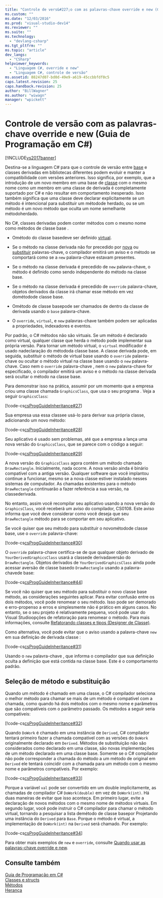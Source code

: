 ```yaml
---
title: "Controle de vers&#227;o com as palavras-chave override e new (Guia de Programa&#231;&#227;o em C#) | Microsoft Docs"
ms.custom: ""
ms.date: "12/03/2016"
ms.prod: "visual-studio-dev14"
ms.reviewer: ""
ms.suite: ""
ms.technology: 
  - "devlang-csharp"
ms.tgt_pltfrm: ""
ms.topic: "article"
dev_langs: 
  - "CSharp"
helpviewer_keywords: 
  - "Linguagem C#, override e new"
  - "Linguagem C#, controle de versão"
ms.assetid: 88247d07-bd0d-49e9-a619-45ccbbfdf0c5
caps.latest.revision: 25
caps.handback.revision: 25
author: "BillWagner"
ms.author: "wiwagn"
manager: "wpickett"
---
```

# Controle de vers&#227;o com as palavras-chave override e new (Guia de Programa&#231;&#227;o em C#)
[!INCLUDE[vs2017banner](../../../csharp/includes/vs2017banner.md)]

Destina\-se a linguagem C\# para que o controle de versão entre  [base](../../../csharp/language-reference/keywords/base.md) e classes derivadas em bibliotecas diferentes podem evoluir e manter a compatibilidade com versões anteriores.  Isso significa, por exemplo, que a introdução de um novo membro em uma base de  [classe](../../../csharp/language-reference/keywords/class.md) com o mesmo nome como um membro em uma classe de derivada é completamente suportado por C\# e não resultar em comportamento inesperado.  Isso também significa que uma classe deve declarar explicitamente se um método é intencional para substituir um métodode herdado, ou se um método é um novo método que oculta um nome semelhante métodoherdado.  
  
 No C\#, classes derivadas podem conter métodos com o mesmo nome como métodos de classe base .  
  
-   Ométodo do classe basedeve ser definido  [virtual](../../../csharp/language-reference/keywords/virtual.md).  
  
-   Se o método na classe derivada não for precedido por  [nova](../../../csharp/language-reference/keywords/new.md) ou  [substituir](../../../csharp/language-reference/keywords/override.md) palavras\-chave, o compilador emitirá um aviso e o método se comportará como se a `new` palavra\-chave estavam presentes.  
  
-   Se o método na classe derivada é precedido de `new` palavra\-chave, o método é definido como sendo independente do método na classe base.  
  
-   Se o método na classe derivada é precedido de `override` palavra\-chave, objetos derivados da classe irá chamar esse método em vez dométodode classe base.  
  
-   Ométodo de classe basepode ser chamados de dentro da classe de derivada usando o `base` palavra\-chave.  
  
-   O `override`, `virtual`, e `new` palavras\-chave também podem ser aplicadas a propriedades, indexadores e eventos.  
  
 Por padrão, o C\# métodos não são virtuais.  Se um método é declarado como virtual, qualquer classe que herda o método pode implementar sua própria versão.  Para tornar um método virtual, o `virtual` modificador é usado nadeclaração do métododa classe base.   A classe derivada pode, em seguida, substituir o método de virtual base usando o `override` palavra\-chave ou ocultar o método virtual na classe base usando o `new` palavra\-chave.    Caso nem o `override` palavra\-chave , nem o `new` palavra\-chave for especificado, o compilador emitirá um aviso e o método na classe derivada será ocultar o método na classe base.  
  
 Para demonstrar isso na prática, assumir por um momento que a empresa criou uma classe chamada `GraphicsClass`, que usa o seu programa .  Veja a seguir `GraphicsClass`:  
  
 [!code-cs[csProgGuideInheritance#27](../../../csharp/programming-guide/classes-and-structs/codesnippet/CSharp/versioning-with-the-override-and-new-keywords_1.cs)]  
  
 Sua empresa usa essa classee usá\-lo para derivar sua própria classe, adicionando um novo método:  
  
 [!code-cs[csProgGuideInheritance#28](../../../csharp/programming-guide/classes-and-structs/codesnippet/CSharp/versioning-with-the-override-and-new-keywords_2.cs)]  
  
 Seu aplicativo é usado sem problemas, até que a empresa a lança uma nova versão do `GraphicsClass`, que se parece com o código a seguir:  
  
 [!code-cs[csProgGuideInheritance#29](../../../csharp/programming-guide/classes-and-structs/codesnippet/CSharp/versioning-with-the-override-and-new-keywords_3.cs)]  
  
 A nova versão do `GraphicsClass` agora contém um método chamado `DrawRectangle`.  Inicialmente, nada ocorre.  A nova versão ainda é binário compatível com a antiga versão.  Qualquer software que você implantou continue a funcionar, mesmo se a nova classe estiver instalado nesses sistemas de computador.  As chamadas existentes para o método `DrawRectangle` continuarão a fazer referência a sua versão, na classederivada.  
  
 No entanto, assim você recompilar seu aplicativo usando a nova versão do `GraphicsClass`, você receberá um aviso do compilador, CS0108.  Este aviso informa que você deve considerar como você deseja que seu `DrawRectangle` método para se comportar em seu aplicativo.  
  
 Se você quiser que seu método para substituir o novométodode classe base, use o `override` palavra\-chave:  
  
 [!code-cs[csProgGuideInheritance#30](../../../csharp/programming-guide/classes-and-structs/codesnippet/CSharp/versioning-with-the-override-and-new-keywords_4.cs)]  
  
 O `override` palavra\-chave certifica\-se de que qualquer objeto derivado de `YourDerivedGraphicsClass` usará a classede derivadaversão do `DrawRectangle`.    Objetos derivados de `YourDerivedGraphicsClass` ainda pode acessar aversão de classe basedo `DrawRectangle` usando a palavra\-chavede base:  
  
 [!code-cs[csProgGuideInheritance#44](../../../csharp/programming-guide/classes-and-structs/codesnippet/CSharp/versioning-with-the-override-and-new-keywords_5.cs)]  
  
 Se você não quiser que seu método para substituir o novo classe base método, as considerações seguintes aplicar.  Para evitar confusão entre os dois métodos, você pode renomear o seu método.  Isso pode ser demorado e erro\-propenso a erros e simplesmente não é prático em alguns casos.  No entanto, se o seu projeto é relativamente pequena, você pode usar do Visual Studioopções de refatoração para renomear o método.  Para mais informações, consulte [Refatorando classes e tipos \(Designer de Classe\)](/visual-studio/ide/refactoring-classes-and-types-class-designer).  
  
 Como alternativa, você pode evitar que o aviso usando a palavra\-chave `new` em sua definição de derivada classe :  
  
 [!code-cs[csProgGuideInheritance#31](../../../csharp/programming-guide/classes-and-structs/codesnippet/CSharp/versioning-with-the-override-and-new-keywords_6.cs)]  
  
 Usando o `new` palavra\-chave , que informa o compilador que sua definição oculta a definição que está contida na classe base.   Este é o comportamento padrão.  
  
## Seleção de método e substituição  
 Quando um método é chamado em uma classe, o C\# compilador seleciona o melhor método para chamar se mais de um método é compatível com a chamada, como quando há dois métodos com o mesmo nome e parâmetros que são compatíveis com o parâmetro passado.  Os métodos a seguir seria compatíveis:  
  
 [!code-cs[csProgGuideInheritance#32](../../../csharp/programming-guide/classes-and-structs/codesnippet/CSharp/versioning-with-the-override-and-new-keywords_7.cs)]  
  
 Quando `DoWork` é chamado em uma instância de `Derived`, C\# compilador tentará primeiro fazer a chamada compatível com as versões do `DoWork` originalmente declarado em `Derived`.  Métodos de substituição não são considerados como declarado em uma classe, são novas implementações de um método declarado em uma classe base.  Somente se o C\# compilador não pode corresponder a chamada do método a um método de original em `Derived` ele tentará coincidir com a chamada para um método com o mesmo nome e parâmetros compatíveis.  Por exemplo:  
  
 [!code-cs[csProgGuideInheritance#33](../../../csharp/programming-guide/classes-and-structs/codesnippet/CSharp/versioning-with-the-override-and-new-keywords_8.cs)]  
  
 Porque a variável `val` pode ser convertido em um double implicitamente, as chamadas de compilador C\# `DoWork(double)` em vez de `DoWork(int)`.   Há duas maneiras de evitar que isso aconteça.  Em primeiro lugar, evite a declaração de novos métodos com o mesmo nome de métodos virtuais.  Em segundo lugar, você pode instruir o C\# compilador para chamar o método virtual, tornando a pesquisar a lista demétodo de classe basepor Projetando uma instância do `Derived` para `Base`.   Porque o método é virtual, a implementação de `DoWork(int)` na `Derived` será chamado.  Por exemplo:  
  
 [!code-cs[csProgGuideInheritance#34](../../../csharp/programming-guide/classes-and-structs/codesnippet/CSharp/versioning-with-the-override-and-new-keywords_9.cs)]  
  
 Para obter mais exemplos de `new` e `override`, consulte [Quando usar as palavras\-chave override e new](../../../csharp/programming-guide/classes-and-structs/knowing-when-to-use-override-and-new-keywords.md).  
  
## Consulte também  
 [Guia de Programação em C\#](../../../csharp/programming-guide/index.md)   
 [Classes e structs](../../../csharp/programming-guide/classes-and-structs/index.md)   
 [Métodos](../../../fsharp/language-reference/members/methods.md)   
 [Herança](../../../csharp/programming-guide/classes-and-structs/inheritance.md)